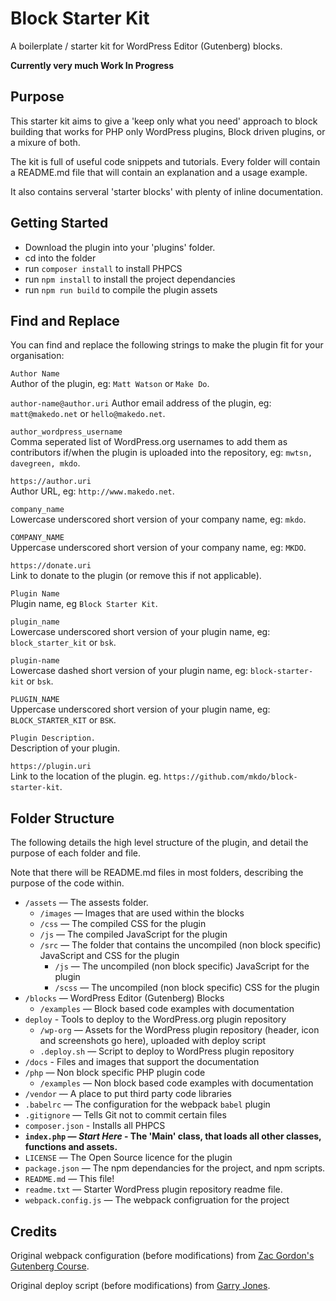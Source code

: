 # Block Starter Kit
A boilerplate / starter kit for WordPress Editor (Gutenberg) blocks.

**Currently very much Work In Progress**

## Purpose
This starter kit aims to give a 'keep only what you need' approach to block building that works for PHP only WordPress plugins, Block driven plugins, or a mixure of both.

The kit is full of useful code snippets and tutorials. Every folder will contain a README.md file that will contain an explanation and a usage example.

It also contains serveral 'starter blocks' with plenty of inline documentation.

## Getting Started

- Download the plugin into your 'plugins' folder.
- cd into the folder
- run `composer install` to install PHPCS
- run `npm install` to install the project dependancies
- run `npm run build` to compile the plugin assets

## Find and Replace
You can find and replace the following strings to make the plugin fit for your organisation:

`Author Name`  
Author of the plugin, eg: `Matt Watson` or `Make Do`.

`author-name@author.uri`
Author email address of the plugin, eg: `matt@makedo.net` or `hello@makedo.net`.

`author_wordpress_username`  
Comma seperated list of WordPress.org usernames to add them as contributors if/when the plugin is uploaded into the repository, eg: `mwtsn, davegreen, mkdo`.

`https://author.uri`   
Author URL, eg: `http://www.makedo.net`.

`company_name`   
Lowercase underscored short version of your company name, eg: `mkdo`.

`COMPANY_NAME`   
Uppercase underscored short version of your company name, eg: `MKDO`.

`https://donate.uri`  
Link to donate to the plugin (or remove this if not applicable).

`Plugin Name`   
Plugin name, eg `Block Starter Kit`.

`plugin_name`  
Lowercase underscored short version of your plugin name, eg: `block_starter_kit` or `bsk`.

`plugin-name`  
Lowercase dashed short version of your plugin name, eg: `block-starter-kit` or `bsk`.

`PLUGIN_NAME`  
Uppercase underscored short version of your plugin name, eg: `BLOCK_STARTER_KIT` or `BSK`.

`Plugin Description.`   
Description of your plugin.

`https://plugin.uri`  
Link to the location of the plugin. eg. `https://github.com/mkdo/block-starter-kit`.

## Folder Structure

The following details the high level structure of the plugin, and detail the purpose of each folder and file.

Note that there will be README.md files in most folders, describing the purpose of the code within.

- `/assets` — The assests folder.
  - `/images` — Images that are used within the blocks
   - `/css` — The compiled CSS for the plugin
   - `/js` — The compiled JavaScript for the plugin
   - `/src` — The folder that contains the uncompiled (non block specific) JavaScript and CSS for the plugin
     - `/js` — The uncompiled (non block specific) JavaScript for the plugin
     - `/scss` — The uncompiled (non block specific) CSS for the plugin
- `/blocks` — WordPress Editor (Gutenberg) Blocks
  - `/examples` — Block based code examples with documentation
- `deploy` - Tools to deploy to the WordPress.org plugin repository
  - `/wp-org` — Assets for the WordPress plugin repository (header, icon and screenshots go here), uploaded with deploy script
  - `.deploy.sh` — Script to deploy to WordPress plugin repository
- `/docs` - Files and images that support the documentation
- `/php` — Non block specific PHP plugin code
  - `/examples` — Non block based code examples with documentation
- `/vendor` — A place to put third party code libraries
- `.babelrc` — The configuration for the webpack `babel` plugin
- `.gitignore` — Tells Git not to commit certain files
- `composer.json` - Installs all PHPCS
- **`index.php` — *Start Here* - The 'Main' class, that loads all other classes, functions and assets.**
- `LICENSE` — The Open Source licence for the plugin
- `package.json` — The npm dependancies for the project, and npm scripts.
- `README.md` — This file!
- `readme.txt` — Starter WordPress plugin repository readme file.
- `webpack.config.js` — The webpack configruation for the project

## Credits

Original webpack configuration (before modifications) from [Zac Gordon's Gutenberg Course](https://github.com/zgordon/gutenberg-course).

Original deploy script (before modifications) from [Garry Jones](https://github.com/GaryJones/wordpress-plugin-git-flow-svn-deploy).
